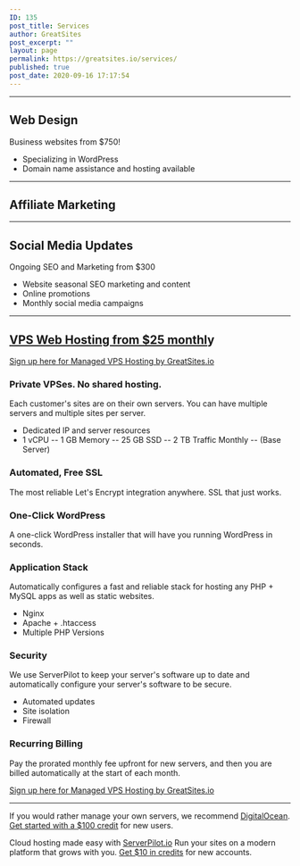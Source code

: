 ```yaml
---
ID: 135
post_title: Services
author: GreatSites
post_excerpt: ""
layout: page
permalink: https://greatsites.io/services/
published: true
post_date: 2020-09-16 17:17:54
---
```

<!-- wp:separator -->
<hr class="wp-block-separator" id="webdesign"/>
<!-- /wp:separator -->

<!-- wp:heading -->
<h2>Web Design</h2>
<!-- /wp:heading -->

<!-- wp:paragraph -->
<p>Business websites from $750!</p>
<!-- /wp:paragraph -->

<!-- wp:list -->
<ul><li>Specializing in WordPress</li><li>Domain name assistance and hosting available</li></ul>
<!-- /wp:list -->

<!-- wp:separator -->
<hr class="wp-block-separator" id="marketing"/>
<!-- /wp:separator -->

<!-- wp:heading -->
<h2>Affiliate Marketing</h2>
<!-- /wp:heading -->

<!-- wp:paragraph -->
<p></p>
<!-- /wp:paragraph -->

<!-- wp:separator -->
<hr class="wp-block-separator" id="socialcontent"/>
<!-- /wp:separator -->

<!-- wp:heading -->
<h2 id="socialmedia">Social Media Updates</h2>
<!-- /wp:heading -->

<!-- wp:paragraph -->
<p>Ongoing SEO and Marketing from $300</p>
<!-- /wp:paragraph -->

<!-- wp:list -->
<ul><li>Website seasonal SEO marketing and content</li><li>Online promotions</li><li>Monthly social media campaigns</li></ul>
<!-- /wp:list -->

<!-- wp:separator -->
<hr class="wp-block-separator" id="webhosting"/>
<!-- /wp:separator -->

<!-- wp:heading -->
<h2><span style="text-decoration: underline;">VPS Web Hosting from $25 monthl</span>y </h2>
<!-- /wp:heading -->

<!-- wp:paragraph -->
<p><a href="https://greatsites.hostlaunchcdn.com/">Sign up <span style="text-decoration: underline;">here</span> for Managed VPS Hosting by GreatSites.io</a></p>
<!-- /wp:paragraph -->

<!-- wp:heading {"level":3} -->
<h3>Private VPSes. No shared hosting. </h3>
<!-- /wp:heading -->

<!-- wp:paragraph -->
<p>Each customer's sites are on their own servers. You can have multiple servers and multiple sites per server. </p>
<!-- /wp:paragraph -->

<!-- wp:list -->
<ul><li><span style="font-size: 0.875rem;">Dedicated IP and server resources </span></li><li>1 vCPU -- 1 GB Memory -- 25 GB SSD -- 2 TB Traffic Monthly -- (Base Server)</li></ul>
<!-- /wp:list -->

<!-- wp:heading {"level":3} -->
<h3>Automated, Free SSL </h3>
<!-- /wp:heading -->

<!-- wp:paragraph -->
<p>The most reliable Let's Encrypt integration anywhere. SSL that just works. </p>
<!-- /wp:paragraph -->

<!-- wp:heading {"level":3} -->
<h3>One-Click WordPress </h3>
<!-- /wp:heading -->

<!-- wp:paragraph -->
<p>A one-click WordPress installer that will have you running WordPress in seconds. </p>
<!-- /wp:paragraph -->

<!-- wp:heading {"level":3} -->
<h3>Application Stack </h3>
<!-- /wp:heading -->

<!-- wp:paragraph -->
<p>Automatically configures a fast and reliable stack for hosting any PHP + MySQL apps as well as static websites. </p>
<!-- /wp:paragraph -->

<!-- wp:list -->
<ul><li>Nginx</li><li>Apache + .htaccess</li><li>Multiple PHP Versions</li></ul>
<!-- /wp:list -->

<!-- wp:heading {"level":3} -->
<h3>Security</h3>
<!-- /wp:heading -->

<!-- wp:paragraph -->
<p>We use ServerPilot to keep your server's software up to date and automatically configure your server's software to be secure. </p>
<!-- /wp:paragraph -->

<!-- wp:list -->
<ul><li>Automated updates </li><li>Site isolation </li><li>Firewall </li></ul>
<!-- /wp:list -->

<!-- wp:heading {"level":3} -->
<h3>Recurring Billing </h3>
<!-- /wp:heading -->

<!-- wp:paragraph -->
<p>Pay the prorated monthly fee upfront for new servers, and then you are billed automatically at the start of each month. </p>
<!-- /wp:paragraph -->

<!-- wp:paragraph -->
<p><a href="https://greatsites.hostlaunchcdn.com/">Sign up <span style="text-decoration: underline;">here</span> for Managed VPS Hosting by GreatSites.io</a> </p>
<!-- /wp:paragraph -->

<!-- wp:separator -->
<hr class="wp-block-separator"/>
<!-- /wp:separator -->

<!-- wp:paragraph -->
<p>If you would rather manage your own servers, we recommend <a rel="sponsored nofollow" href="https://m.do.co/c/a909a04f3d01">DigitalOcean</a>. <br><a href="https://m.do.co/c/a909a04f3d01">Get started with a $100 credit</a> for new users. </p>
<!-- /wp:paragraph -->

<!-- wp:paragraph -->
<p>Cloud hosting made easy with <a href="https://serverpilot.io/a/97d64f89192c" rel="sponsored nofollow">ServerPilot.io</a> Run your sites on a modern platform that grows with you. <a href="https://serverpilot.io/a/97d64f89192c" rel="sponsored nofollow">Get $10 in credits</a> for new accounts.</p>
<!-- /wp:paragraph -->